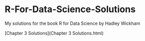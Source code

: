 # R-For-Data-Science-Solutions

My solutions for the book R for Data Science by Hadley Wickham


[Chapter 3 Solutions](Chapter 3 Solutions.html)
